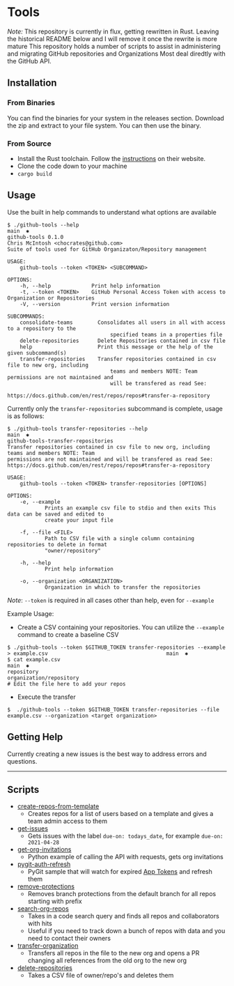# Tools
*Note:* This repository is currently in flux, getting rewritten in Rust.  Leaving the historical README below and I will remove it once the rewrite is more mature
This repository holds a number of scripts to assist in administering and migrating GitHub repositories and Organizations
Most deal diredtly with the GitHub API.

## Installation
### From Binaries
You can find the binaries for your system in the releases section.
Download the zip and extract to your file system.  You can then use the binary.

### From Source  
- Install the Rust toolchain.  Follow the [instructions](https://www.rust-lang.org/tools/install) on their website.
- Clone the code down to your machine
- `cargo build`

## Usage
Use the built in help commands to understand what options are available
```
$ ./github-tools --help                                                                                                   main  ✱
github-tools 0.1.0
Chris McIntosh <chocrates@github.com>
Suite of tools used for GitHub Organizaton/Repository management

USAGE:
    github-tools --token <TOKEN> <SUBCOMMAND>

OPTIONS:
    -h, --help             Print help information
    -t, --token <TOKEN>    GitHub Personal Access Token with access to Organization or Repositories
    -V, --version          Print version information

SUBCOMMANDS:
    consolidate-teams        Consolidates all users in all with access to a repository to the
                                 specified teams in a properties file
    delete-repositories      Delete Repositories contained in csv file
    help                     Print this message or the help of the given subcommand(s)
    transfer-repositories    Transfer repositories contained in csv file to new org, including
                                 teams and members NOTE: Team permissions are not maintained and
                                 will be transfered as read See:
                                 https://docs.github.com/en/rest/repos/repos#transfer-a-repository

```
Currently only the `transfer-repositories` subcommand is complete, usage is as follows:

```
$ ./github-tools transfer-repositories --help                                                                             main  ✱
github-tools-transfer-repositories
Transfer repositories contained in csv file to new org, including teams and members NOTE: Team
permissions are not maintained and will be transfered as read See:
https://docs.github.com/en/rest/repos/repos#transfer-a-repository

USAGE:
    github-tools --token <TOKEN> transfer-repositories [OPTIONS]

OPTIONS:
    -e, --example
            Prints an example csv file to stdio and then exits This data can be saved and edited to
            create your input file

    -f, --file <FILE>
            Path to CSV file with a single column containing repositories to delete in format
            "owner/repository"

    -h, --help
            Print help information

    -o, --organization <ORGANIZATION>
            Organization in which to transfer the repositories
```

*Note*: `--token` is required in all cases other than help, even for `--example`

Example Usage:
- Create a CSV containing your repositories.  You can utilize the `--example` command to create a baseline CSV
```
$ ./github-tools --token $GITHUB_TOKEN transfer-repositories --example > example.csv                                      main  ✱
$ cat example.csv                                                                                                         main  ✱
repository
organization/repository
# Edit the file here to add your repos
```
- Execute the transfer
```
$  ./github-tools --token $GITHUB_TOKEN transfer-repositories --file example.csv --organization <target organization>
```

## Getting Help
Currently creating a new issues is the best way to address errors and questions.

---

## Scripts
- [create-repos-from-template](https://github.com/Chocrates/tools/tree/master/create-repos-from-template)
  - Creates repos for a list of users based on a template and gives a team admin access to them
- [get-issues](https://github.com/Chocrates/tools/tree/master/get-issues)
  - Gets issues with the label `due-on: todays_date`, for example `due-on: 2021-04-28`
- [get-org-invitations](https://github.com/Chocrates/tools/tree/master/get-org-invitations)
  - Python example of calling the API with requests, gets org invitations
- [pygit-auth-refresh](https://github.com/Chocrates/tools/tree/master/pygit-auth-refresh)
    - PyGit sample that will watch for expired [App Tokens](https://docs.github.com/en/developers/apps/authenticating-with-github-apps#authenticating-as-a-github-app) and refresh them
- [remove-protections](https://github.com/Chocrates/tools/tree/master/remove-protections)
  - Removes branch protections from the default branch for all repos starting with prefix
- [search-org-repos](https://github.com/Chocrates/tools/tree/master/search-org-repos)
  - Takes in a code search query and finds all repos and collaborators with hits
  - Useful if you need to track down a bunch of repos with data and you need to contact their owners
- [transfer-organization](https://github.com/Chocrates/tools/tree/master/transfer-organization)
  - Transfers all repos in the file to the new org and opens a PR changing all references from the old org to the new org
- [delete-repositories](https://github.com/Chocrates/tools/tree/master/delete-repositories)
  - Takes a CSV file of owner/repo's and deletes them

